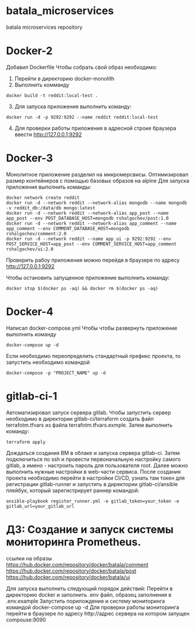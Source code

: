 # batala_microservices
batala microservices repository
# Docker-2
Добавил Dockerfile
Чтобы собрать свой образ необходимо:
1. Перейти в директорию docker-monolith
2. Выполнить комманду
```shell
docker build -t reddit:local-test .
```
3. Для запуска приложения выполнить команду:
```shell
docker run -d -p 9292:9292 --name reddit reddit:local-test
```
4. Для проверки работы приложения в адресной строке браузера ввести
http://127.0.0.1:9292
# Docker-3
Монолитное приложение разделил на микромерсвисы.
Оптимизировал размер контейнеров с помощью базовых образов на alpine
Для запуска приложения выполнить команды:
```shell
docker network create reddit
docker run -d --network reddit --network-alias mongodb --name mongodb -v reddit_db:/data/db mongo:latest
docker run -d --network reddit --network-alias app_post --name app_post --env POST_DATABASE_HOST=mongodb rshalgochev/post:1.0
docker run -d --network reddit --network-alias app_comment --name app_comment --env COMMENT_DATABASE_HOST=mongodb rshalgochev/comment:2.0
docker run -d --network reddit --name app_ui -p 9292:9292 --env POST_SERVICE_HOST=app_post --env COMMENT_SERVICE_HOST=app_comment rshalgochev/ui:2.0
```
Проверить рабоу приложения можно перейдя в браузере по адресу http://127.0.0.1:9292

Чтобы остановить запущенное приложение выполнить команду:
```shell
docker stop $(docker ps -aq) && docker rm $(docker ps -aq)
```
# Docker-4
Написал docker-compose.yml
Чтобы чтобы развернуть приложение выполнить команду
```shell
docker-compose up -d
```
Если необходимо переопределить стандартный префикс проекта, то запустить необходимо командой
```shell
docker-compose -p "PROJECT_NAME" up -d
```
# gitlab-ci-1
Автоматизировал запуск сервера gitlab.
Чтобы запустить сервер необходимо в директории gitlab-ci/terraform создать файл terrafotm.tfvars из файла
terrafotm.tfvars.exmple. Затем выполнить команду:
```shell
terraform apply
```
Дождаться создания ВМ в облаке и запуска сервера gitlab-ci. Затем подключиться по ssh и провести первоначальную настройку
самого gitlab, а имено - настроить пароль для пользователя root.
Далее можно выполнить нужные настройки в web-части сервиса.
После создания проекта необходимо перейти в настройки CI/CD, узнать там токен для регистрации gitlab-runner и запустить
в директории gitlab-ci/ansible плейбук, который зарегистрирует раннер командой:
```shell
ansible-playbook register_runner.yml -e gitlab_token=your_token -e gitlab_url=your_gitlab_url
```
# ДЗ: Создание и запуск системы мониторинга Prometheus.

ссылки на образы 
https://hub.docker.com/repository/docker/batala/comment
https://hub.docker.com/repository/docker/batala/post
https://hub.docker.com/repository/docker/batala/ui

Для запуска выполнить следующий порядок действий:
Перейти в директорию docker и заполнить .env файл, образец заполнения в .env.example
Запустить порилождение и систему мониторинга командой
    docker-compose up -d
Для проверки работы мониторинга перейти в браузере по адресу 
http://адрес сервера  на котором запущен compouse:9090

